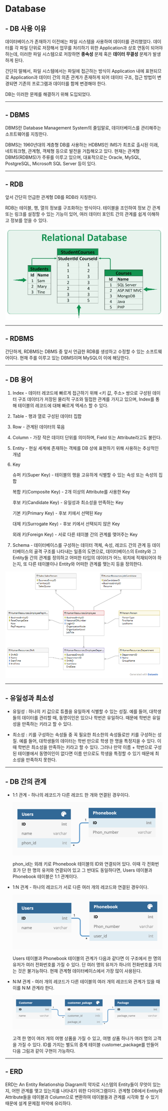 # Database
## - DB 사용 이유

데이터베이스가 존재하기 이전에는 파일 시스템을 사용하여 데이터를 관리했었다. 데이터를 각 파일 단위로 저장해서 업무를 처리하기 위한 Application과 상호 연동이 되어야 하는데, 이러한 파일 시스템으로 저장하면 **종속성** 문제 혹은
**데이터 무결성** 문제가 발생하게 된다.

간단히 말해서, 파일 시스템에서는 파일에 접근하는 방식이 Application 내에 표현되므로 Application과 데이터 간의 의존 관계가 존재하게 되어 데이터 구조, 접근 방법이 변경되면 기존의 프로그램과 데이터를 함께 변경해야 한다.

DB는 이러한 문제를 해결하기 위해 도입되었다.

---
## - DBMS

DBMS란 Database Management System의 줄임말로, 데이터베이스를 관리해주는 소프트웨어를 지칭한다.

DBMS는 1960년대의 계층형 DB를 사용하는 HDBMS인 IMS가 최초로 출시된 이래, 네트워크형, 관계형, 객체형 등으로 발전을 거듭해오고 있다. 현재는 관계형 DBMS(RDBMS)가 주류를 이루고 있으며, 대표적으로는 Oracle, MySQL, PostgreSQL, Microsoft SQL Server 등이 있다.

---
## - RDB

앞서 간단히 언급한 관계형 DB를 RDB라 지칭한다.

RDB는 테이블, 행, 열의 정보를 구조화하는 방식이다. 테이블을 조인하여 정보 간 관계 또는 링크를 설정할 수 있는 기능이 있어, 여러 데이터 포인트 간의 관계를 쉽게 이해하고 정보를 얻을 수 있다.

![RDB](week1_img/RDB.jpeg)

---
## - RDBMS

간단하게, RDBMS는 DBMS 중 앞서 언급한 RDB를 생성하고 수정할 수 있는 소프트웨어이다. 현재 주를 이루고 있는 DBMS이며 MySQL이 이에 해당한다.

---
## - DB 용어

1. Index - 데이터 레코드에 빠르게 접근하기 위해 <키 값, 주소> 쌍으로 구성된 데이터 구조
           데이터가 저장된 물리적 구조와 밀접한 관계를 가지고 있으며, Index를 통해 테이블의 레코드에 대해 빠르게 엑세스 할 수 있다.

2. Table - 행과 열로 구성된 데이터 집합
3. Row - 관계된 데이터의 묶음
4. Column - 가장 작은 데이터 단위를 의미하며, Field 또는 Attribute라고도 불린다.
5. Entity - 현실 세계에 존재하는 객체를 DB 상에 표현하기 위해 사용하는 추상적인 개념
6. Key

   슈퍼 키(Super Key) - 테이블의 행을 고유하게 식별할 수 있는 속성 또는 속성의 집합

   복합 키(Composite Key) - 2개 이상의 Attribute를 사용한 Key

   후보 키(Candidate Key) - 유일성과 최소성을 만족하는 Key

   기본 키(Primary Key) - 후보 키에서 선택된 Key

   대체 키(Surrogate Key) - 후보 키에서 선택되지 않은 Key

   외래 키(Foreign Key) - 서로 다른 테이블 간의 관계를 맺어주는 Key

7. Schema - 데이터베이스를 구성하는 데이터 객체, 속성, 레코드 간의 관계 등 데이터베이스의 골격 구조를 나타내는 일종의 도면으로, 데이터베이스의 Entity와 그 Entity들 간의 관계를 정의하고 어떠한 타입의 데이터가 어느 위치에 적재되어야 하는지, 또 다른 테이블이나 Entity와 어떠한 관계를 맺는지 등을 정의한다.

![Schema](week1_img/schema.png)

---
## - 유일성과 최소성

- 유일성 : 하나의 키 값으로 튜플을 유일하게 식별할 수 있는 성질. 예를 들어, 대학생들의 데이터를 관리할 때, 동명이인은 있으나 학번은 유일하다. 때문에 학번은 유일성을 만족하는 키라고 할 수 있다.

- 최소성 : 키를 구성하는 속성들 중 꼭 필요한 최소한의 속성들로만 키를 구성하는 성질. 예를 들어, 대학생들의 데이터는 학번 만으로 학생 한 명을 특정지을 수 있다. 이때 학번은 최소성을 만족하는 키라고 할 수 있다. 그러나 만약 이름 + 학번으로 구성된 테이블에서 동명이인이 없다면 이름 만으로도 학생을 특정할 수 있기 때문에 최소성을 만족하지 못한다.

---
## - DB 간의 관계

- 1:1 관계 - 하나의 레코드가 다른 레코드 한 개와 연결된 경우이다.

  ![1:1](week1_img/1-1.webp)

  phon_id는 외래 키로 Phonebook 테이블의 ID와 연결되어 있다. 이때 각 전화번호가 단 한 명의 유저와 연결되어 있고 그 반대도 동일하다면, Users 테이블과 Phonebook 테이블은 1:1 관계이다.

- 1:N 관계 - 하나의 레코드가 서로 다른 여러 개의 레코드와 연결된 경우이다.

  ![1:N](week1_img/1-N.webp)

  Users 테이블과 Phonebook 테이블의 관계가 다음과 같다면 이 구조에서 한 명의 유저가 여러 전화번호를 가질 수 있다. 단 여러 명의 유저가 하나의 전화번호를 가지는 것은 불가능하다. 현재 관계형 데이터베이스에서 가장 많이 사용된다.

- N:M 관계 - 여러 개의 레코드가 다른 테이블의 여러 개의 레코드와 관계가 있을 때 이를 N:M 관계라 한다.

  ![N:M](week1_img/N-M.webp)

  고객 한 명이 여러 개의 여행 상품을 가질 수 있고, 여행 상품 하나가 여러 명의 고객을 가질 수 있다. ID를 가지는 별도의 중계 테이블 customer_package를 만들어 다음 그림과 같이 구현이 가능하다.

---
## - ERD

ERD는 An Entity Relationship Diagram의 약자로 시스템의 Entity들이 무엇이 있는지, 어떤 관계를 맺고 있는지를 나타내기 위한 다이어그램이다. 관계형 DB에서 Entity와 Attribute들을 테이블과 Column으로 변환하여 테이블들과 관계를 시각화 할 수 있기 때문에 설계 문제점 파악에 유리하다.
